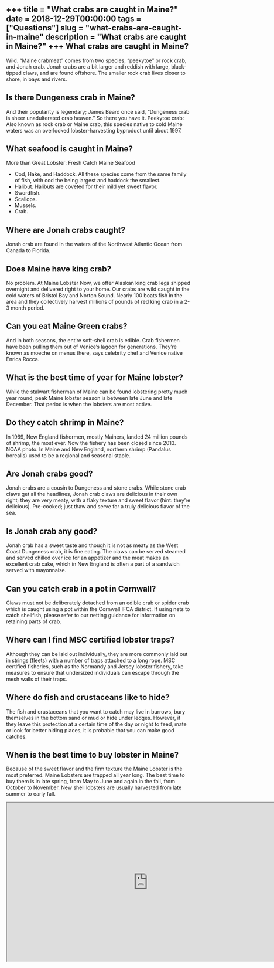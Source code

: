 +++
title = "What crabs are caught in Maine?"
date = 2018-12-29T00:00:00
tags = ["Questions"]
slug = "what-crabs-are-caught-in-maine"
description = "What crabs are caught in Maine?"
+++
What crabs are caught in Maine?
-------------------------------

Wild. “Maine crabmeat” comes from two species, “peekytoe” or rock crab, and Jonah crab. Jonah crabs are a bit larger and reddish with large, black-tipped claws, and are found offshore. The smaller rock crab lives closer to shore, in bays and rivers.

Is there Dungeness crab in Maine?
---------------------------------

And their popularity is legendary; James Beard once said, “Dungeness crab is sheer unadulterated crab heaven.” So there you have it. Peekytoe crab: Also known as rock crab or Maine crab, this species native to cold Maine waters was an overlooked lobster-harvesting byproduct until about 1997.

What seafood is caught in Maine?
--------------------------------

More than Great Lobster: Fresh Catch Maine Seafood

- Cod, Hake, and Haddock. All these species come from the same family of fish, with cod the being largest and haddock the smallest.
- Halibut. Halibuts are coveted for their mild yet sweet flavor.
- Swordfish.
- Scallops.
- Mussels.
- Crab.

Where are Jonah crabs caught?
-----------------------------

Jonah crab are found in the waters of the Northwest Atlantic Ocean from Canada to Florida.

Does Maine have king crab?
--------------------------

No problem. At Maine Lobster Now, we offer Alaskan king crab legs shipped overnight and delivered right to your home. Our crabs are wild caught in the cold waters of Bristol Bay and Norton Sound. Nearly 100 boats fish in the area and they collectively harvest millions of pounds of red king crab in a 2-3 month period.

Can you eat Maine Green crabs?
------------------------------

And in both seasons, the entire soft-shell crab is edible. Crab fishermen have been pulling them out of Venice’s lagoon for generations. They’re known as moeche on menus there, says celebrity chef and Venice native Enrica Rocca.

What is the best time of year for Maine lobster?
------------------------------------------------

While the stalwart fisherman of Maine can be found lobstering pretty much year round, peak Maine lobster season is between late June and late December. That period is when the lobsters are most active.

Do they catch shrimp in Maine?
------------------------------

In 1969, New England fishermen, mostly Mainers, landed 24 million pounds of shrimp, the most ever. Now the fishery has been closed since 2013. NOAA photo. In Maine and New England, northern shrimp (Pandalus borealis) used to be a regional and seasonal staple.

Are Jonah crabs good?
---------------------

Jonah crabs are a cousin to Dungeness and stone crabs. While stone crab claws get all the headlines, Jonah crab claws are delicious in their own right; they are very meaty, with a flaky texture and sweet flavor (hint: they’re delicious). Pre-cooked; just thaw and serve for a truly delicious flavor of the sea.

Is Jonah crab any good?
-----------------------

Jonah crab has a sweet taste and though it is not as meaty as the West Coast Dungeness crab, it is fine eating. The claws can be served steamed and served chilled over ice for an appetizer and the meat makes an excellent crab cake, which in New England is often a part of a sandwich served with mayonnaise.

Can you catch crab in a pot in Cornwall?
----------------------------------------

Claws must not be deliberately detached from an edible crab or spider crab which is caught using a pot within the Cornwall IFCA district. If using nets to catch shellfish, please refer to our netting guidance for information on retaining parts of crab.

Where can I find MSC certified lobster traps?
---------------------------------------------

Although they can be laid out individually, they are more commonly laid out in strings (fleets) with a number of traps attached to a long rope. MSC certified fisheries, such as the Normandy and Jersey lobster fishery, take measures to ensure that undersized individuals can escape through the mesh walls of their traps.

Where do fish and crustaceans like to hide?
-------------------------------------------

The fish and crustaceans that you want to catch may live in burrows, bury themselves in the bottom sand or mud or hide under ledges. However, if they leave this protection at a certain time of the day or night to feed, mate or look for better hiding places, it is probable that you can make good catches.

When is the best time to buy lobster in Maine?
----------------------------------------------

Because of the sweet flavor and the firm texture the Maine Lobster is the most preferred. Maine Lobsters are trapped all year long. The best time to buy them is in late spring, from May to June and again in the fall, from October to November. New shell lobsters are usually harvested from late summer to early fall.

<iframe allow="accelerometer; autoplay; clipboard-write; encrypted-media; gyroscope; picture-in-picture" allowfullscreen="" class="__youtube_prefs__  epyt-is-override  no-lazyload" data-no-lazy="1" data-origheight="433" data-origwidth="770" data-skipgform_ajax_framebjll="" height="433" id="_ytid_34428" loading="lazy" src="https://www.youtube.com/embed/nBJg47aZFp8?enablejsapi=1&autoplay=0&cc_load_policy=0&cc_lang_pref=&iv_load_policy=1&loop=0&modestbranding=0&rel=1&fs=1&playsinline=0&autohide=2&theme=dark&color=red&controls=1&" title="YouTube player" width="770"></iframe>